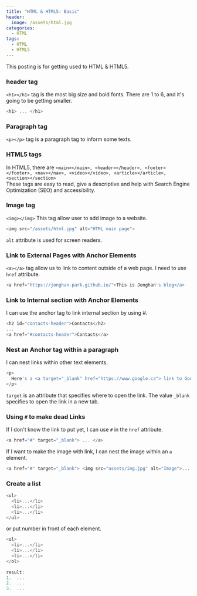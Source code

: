 ```yaml
---
title: "HTML & HTML5: Basic"
header:
  image: /assets/html.jpg
categories:
  - HTML
tags:
  - HTML
  - HTML5
---
```


This posting is for getting used to HTML & HTML5.

### header tag

`<h1></h1>` tag is the most big size and bold fonts. There are 1 to 6, and it's going to be getting smaller.

```js
<h1> ... </h1>
```

### Paragraph tag

`<p></p>` tag is a paragraph tag to inform some texts.

### HTML5 tags

In HTML5, there are `<main></main>, <header></header>, <footer></footer>, <nav></nav>, <video></video>, <article></article>, <section></section>`  
These tags are easy to read, give a descriptive and help with Search Engine Optimization (SEO) and accessibility.

### Image tag

`<img></img>` This tag allow user to add image to a website.

```js
<img src="/assets/html.jpg" alt="HTML main page">
```

`alt` attribute is used for screen readers.

### Link to External Pages with Anchor Elements

`<a></a>` tag allow us to link to content outside of a web page. I need to use `href` attribute.

```js
<a href="https://jonghan-park.github.io/">This is Jonghan's blog</a>
```

### Link to Internal section with Anchor Elements

I can use the anchor tag to link internal section by using #.

```js
<h2 id="contacts-header">Contacts</h2>
...
<a href="#contacts-header">Contacts</a>
```

### Nest an Anchor tag within a paragraph

I can nest links within other text elements.

```js
<p>
  Here's a <a target="_blank" href="https://www.google.ca"> link to Google </a> for you to follow.
</p>
```

`target` is an attribute that specifies where to open the link. The value `_blank` specifies to open the link in a new tab.

### Using `#` to make dead Links

If I don't know the link to put yet, I can use `#` in the `href` attribute.

```js
<a href="#" target="_blank"> ... </a>
```
If I want to make the image with link, I can nest the image within an ```a``` element.  
```js
<a href="#" target="_blank"> <img src="assets/img.jpg" alt="Image">... </a>
```  
### Create a list
```js
<ul>  
  <li>...</li>  
  <li>...</li>  
  <li>...</li>  
</ul>  
```  
or put number in front of each element.  
```js
<ol>  
  <li>...</li>  
  <li>...</li>  
  <li>...</li>  
</ol>  
  
result:  
1.  ...  
2.  ...   
3.  ...  
```  